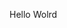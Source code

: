 Hello Wolrd





























































































































































































































































































































































































































































































































































































































































































































































































































































































































































































































































































































































































































































































































































































































































































































































































































































































































































































































































































































































































































































































































































































































































































































































































































































































































































































































































































































































































































































































































































































































































































































































































































































































































































































































































































































































